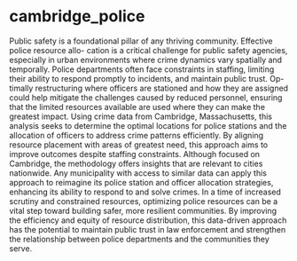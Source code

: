 # cambridge_police

Public safety is a foundational pillar of any thriving community. Effective police resource allo-
cation is a critical challenge for public safety agencies, especially in urban environments where
crime dynamics vary spatially and temporally. Police departments often face constraints in
staffing, limiting their ability to respond promptly to incidents, and maintain public trust. Op-
timally restructuring where officers are stationed and how they are assigned could help mitigate
the challenges caused by reduced personnel, ensuring that the limited resources available are
used where they can make the greatest impact.
Using crime data from Cambridge, Massachusetts, this analysis seeks to determine the optimal
locations for police stations and the allocation of officers to address crime patterns efficiently. By
aligning resource placement with areas of greatest need, this approach aims to improve outcomes
despite staffing constraints.
Although focused on Cambridge, the methodology offers insights that are relevant to cities
nationwide. Any municipality with access to similar data can apply this approach to reimagine
its police station and officer allocation strategies, enhancing its ability to respond to and solve
crimes. In a time of increased scrutiny and constrained resources, optimizing police resources can
be a vital step toward building safer, more resilient communities. By improving the efficiency
and equity of resource distribution, this data-driven approach has the potential to maintain
public trust in law enforcement and strengthen the relationship between police departments and
the communities they serve.
